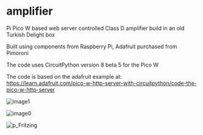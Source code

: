 # amplifier
Pi Pico W based web server controlled Class D amplifier build in an old Turkish Delight box

Built using components from Raspberry Pi, Adafruit purchased from Pimoroni

The code uses CircuitPython version 8 beta 5 for the Pico W 

The code is based on the adafruit example at: 
https://learn.adafruit.com/pico-w-http-server-with-circuitpython/code-the-pico-w-http-server

![image1](https://user-images.githubusercontent.com/122044826/210847851-474848ef-7fa0-44b6-8eb6-25fa30e4f679.jpeg)

![image0](https://user-images.githubusercontent.com/122044826/210847886-f67e6c21-ff56-4867-8e4b-3e99d14db3f2.jpeg)

![p_Fritzing](https://user-images.githubusercontent.com/122044826/210845787-a7c0b7a6-8532-4adf-b1f2-7fa7bfa1f900.jpg)
